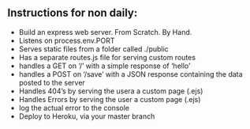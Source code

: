## Instructions for non daily:
* Build an express web server. From Scratch. By Hand.
* Listens on process.env.PORT
* Serves static files from a folder called ./public
* Has a separate routes.js file for serving custom routes
* handles a GET on ‘/’ with a simple response of ‘hello’
* handles a POST on ‘/save’ with a JSON response containing the data posted to the server
* Handles 404’s by serving the usera a custom page (.ejs)
* Handles Errors by serving the user a custom page (.ejs)
* log the actual error to the console
* Deploy to Heroku, via your master branch